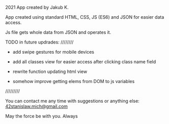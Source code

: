 2021
App created by Jakub K.

App created using standard HTML, CSS, JS (ES6) and JSON for easier data access.

Js file gets whole data from JSON and operates it.

TODO in future updrades:
////////

- add swipe gestures for mobile devices

- add all classes view for easier access after clicking class name field

- rewrite function updating html view

- somehow improve getting elems from DOM to js variables

/////////


You can contact me any time with suggestions or anything else:
42stanislaw.mich@gmail.com

May the force be with you. Always 
